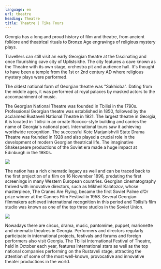 ```yaml
---
language: en
url: theatre
heading: Theatre
title: Theatre | Tika Tours
---
```

<div class="row content-row"><!-- 885 (1)-->
<div class="col-xs-12 col-sm-6 col-md-6"><!-- 1220 -->

Georgia has a long and proud history of film and theatre, from ancient folklore and
theatrical rituals to Bronze Age engravings of religious mystery plays.

Travellers can still visit an early Georgian theatre at the fascinating and once
flourishing cave city of Uplistsikhe. The city features a cave known as the Theatre
with its own stage, orchestra pit and audience hall. It's thought to have been a
temple from the 1st or 2nd century AD where religious mystery plays were performed.

The oldest national form of Georgian theatre was "Sakhioba". Dating from the middle
ages, it was performed at royal palaces by masked actors to the accompaniment of
music.

</div>

<div class="col-xs-12 col-sm-6 col-md-6"><!-- 1221 -->

The Georgian National Theatre was founded in Tbilisi in the 1790s. Professional Georgian
theatre was established in 1850, followed by the acclaimed Rustaveli National Theatre
in 1921. The largest theatre in Georgia, it is located in Tbilisi in an ornate Rococo\-style
building and carries the name of Georgia's national poet. International tours saw
it achieving worldwide recognition. The successful Kote Marjanishvili State Drama
Theatre was founded in 1928 and also played a crucial role in the development of
modern Georgian theatrical life. The imaginative Shakespeare productions of the
Soviet era made a huge impact at Edinburgh in the 1980s.

</div>

</div>

<div class="row content-row"><!-- 886 (2)-->
<div class="col-xs-12 col-sm-6 col-md-6"><!-- 1222 -->

![](/library/content/img13.jpg)

The nation has a rich cinematic legacy as well and can be traced back to the first
projection of a film on 16 November 1896, predating the first screenings in many
Western European countries. Georgian cinematography thrived with innovative directors,
such as Mikheil Kalatozov, whose masterpiece, The Cranes Are Flying, became the
first Soviet Palme d’Or prize winner at the Cannes Film Festival in 1958. Several
Georgian filmmakers achieved international recognition in this period and Tbilisi’s
film studio was known as one of the top three studios in the Soviet Union.

</div>

<div class="col-xs-12 col-sm-6 col-md-6"><!-- 1223 -->

![](/library/content/img14.jpg)

Nowadays there are circus, drama, music, pantomime, puppet, marionette and cinematic
theatres in Georgia. Performers and directors regularly participate in international
projects, festivals and forums and foreign performers also visit Georgia. The Tbilisi
International Festival of Theatre, held in October each year, features international
stars as well as the top national companies performing on the Rustaveli stage, attracting
the attention of some of the most well\-known, provocative and innovative theater
productions in the world.

</div>

</div>
